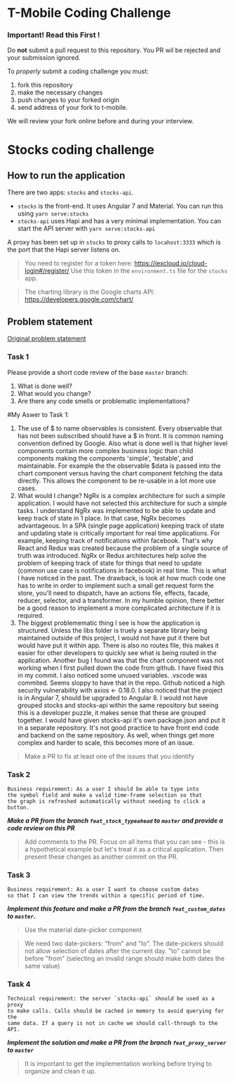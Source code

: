 # T-Mobile Coding Challenge

### Important! Read this First !

Do **not** submit a pull request to this repository.  You PR wil be rejected and your submission ignored.

To _properly_ submit a coding challenge you must:

1. fork this repository
2. make the necessary changes
3. push changes to your forked origin 
4. send address of your fork to t-mobile.

We will review your fork online before and during your interview.


# Stocks coding challenge

## How to run the application

There are two apps: `stocks` and `stocks-api`.

- `stocks` is the front-end. It uses Angular 7 and Material. You can run this using `yarn serve:stocks`
- `stocks-api` uses Hapi and has a very minimal implementation. You can start the API server with `yarn serve:stocks-api`

A proxy has been set up in `stocks` to proxy calls to `locahost:3333` which is the port that the Hapi server listens on.

> You need to register for a token here: https://iexcloud.io/cloud-login#/register/ Use this token in the `environment.ts` file for the `stocks` app.

> The charting library is the Google charts API: https://developers.google.com/chart/

## Problem statement

[Original problem statement](https://github.com/tmobile/developer-kata/blob/master/puzzles/web-api/stock-broker.md)

### Task 1

Please provide a short code review of the base `master` branch:

1. What is done well?
2. What would you change?
3. Are there any code smells or problematic implementations?

#My Aswer to Task 1:
1. The use of $ to name observables is consistent. Every observable that has not been subscribed should have a $ in front. It is common naming convention defined by Google. Also what is done well is that higher level components contain more complex business logic than child components making the components 'simple', 'testable', and maintainable. For example the the observable $data is passed into the chart component versus having the chart component fetching the data directly. This allows the component to be re-usable in a lot more use cases.
2. What would I change? NgRx is a complex architecture for such a simple application. I would have not selected this architecture for such a simple tasks. I understand NgRx was implemented to be able to update and keep track of state in 1 place. In that case, NgRx becomes advantageous. In a SPA (single page application) keeping track of state and updating state is critically important for real time applications. For example, keeping track of notifications within facebook. That's why React and Redux was created because the problem of a single source of truth was introduced. NgRx or Redux architectures help solve the problem of keeping track of state for things that need to update (common use case is notifications in facebook) in real time. This is what I have noticed in the past. The drawback, is look at how much code one has to write in order to implement such a small get request form the store, you'll need to dispatch, have an actions file, effects, facade, reducer, selector, and a transformer. In my humble opinion, there better be a good reason to implement a more complicated architecture if it is required.
3. The biggest problemematic thing I see is how the application is structured. Unless the libs folder is truely a separate library being maintained outside of this project, I would not have put it there but would have put it within app. There is also no routes file, this makes it easier for other developers to quickly see what is being routed in the application. Another bug I found was that the chart component was not working when I first pulled down the code from github. I have fixed this in my commit. I also noticed some unused variables. .vscode was commited. Seems sloppy to have that in the repo. Github noticed a high security vulnerability with axios <- 0.18.0. I also noticed that the project is in Angular 7, should be upgraded to Angular 8. I would not have grouped stocks and stocks-api within the same repository but seeing this is a developer puzzle, it makes sense that these are grouped together. I would have given stocks-api it's own package.json and put it in a separate repository. It's not good practice to have front end code and backend on the same repository. As well, when things get more complex and harder to scale, this becomes more of an issue. 


> Make a PR to fix at least one of the issues that you identify

### Task 2

```
Business requirement: As a user I should be able to type into
the symbol field and make a valid time-frame selection so that
the graph is refreshed automatically without needing to click a button.
```

_**Make a PR from the branch `feat_stock_typeahead` to `master` and provide a code review on this PR**_

> Add comments to the PR. Focus on all items that you can see - this is a hypothetical example but let's treat it as a critical application. Then present these changes as another commit on the PR.

### Task 3

```
Business requirement: As a user I want to choose custom dates
so that I can view the trends within a specific period of time.
```

_**Implement this feature and make a PR from the branch `feat_custom_dates` to `master`.**_

> Use the material date-picker component

> We need two date-pickers: "from" and "to". The date-pickers should not allow selection of dates after the current day. "to" cannot be before "from" (selecting an invalid range should make both dates the same value)

### Task 4

```
Technical requirement: the server `stocks-api` should be used as a proxy
to make calls. Calls should be cached in memory to avoid querying for the
same data. If a query is not in cache we should call-through to the API.
```

_**Implement the solution and make a PR from the branch `feat_proxy_server` to `master`**_

> It is important to get the implementation working before trying to organize and clean it up.
